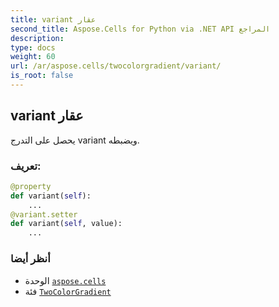 ```yaml
---
title: variant عقار
second_title: Aspose.Cells for Python via .NET API المراجع
description:
type: docs
weight: 60
url: /ar/aspose.cells/twocolorgradient/variant/
is_root: false
---
```

##  variant عقار

يحصل على التدرج variant ويضبطه.
###  تعريف:
```python
@property
def variant(self):
    ...
@variant.setter
def variant(self, value):
    ...
```

###  أنظر أيضا
* الوحدة [`aspose.cells`](../../)
* فئة [`TwoColorGradient`](/cells/python-net/ar/aspose.cells/twocolorgradient)
